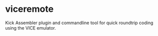 # viceremote
Kick Assembler plugin and commandline tool for quick roundtrip coding using the VICE emulator.
